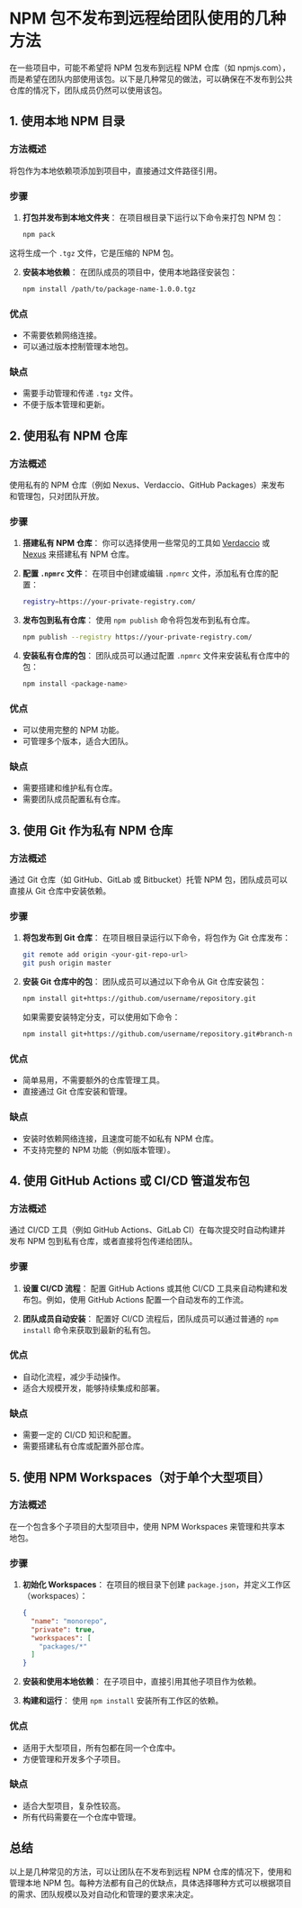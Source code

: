 #  NPM 包不发布到远程给团队使用的几种方法

在一些项目中，可能不希望将 NPM 包发布到远程 NPM 仓库（如 npmjs.com），而是希望在团队内部使用该包。以下是几种常见的做法，可以确保在不发布到公共仓库的情况下，团队成员仍然可以使用该包。

## 1. 使用本地 NPM 目录

### 方法概述
将包作为本地依赖项添加到项目中，直接通过文件路径引用。

### 步骤
1. **打包并发布到本地文件夹**：
   在项目根目录下运行以下命令来打包 NPM 包：

   ```bash
   npm pack

这将生成一个 `.tgz` 文件，它是压缩的 NPM 包。

2. **安装本地依赖**：
   在团队成员的项目中，使用本地路径安装包：

   ```bash
   npm install /path/to/package-name-1.0.0.tgz
   ```

### 优点
- 不需要依赖网络连接。
- 可以通过版本控制管理本地包。

### 缺点
- 需要手动管理和传递 `.tgz` 文件。
- 不便于版本管理和更新。

## 2. 使用私有 NPM 仓库

### 方法概述
使用私有的 NPM 仓库（例如 Nexus、Verdaccio、GitHub Packages）来发布和管理包，只对团队开放。

### 步骤
1. **搭建私有 NPM 仓库**：
   你可以选择使用一些常见的工具如 [Verdaccio](https://verdaccio.org/) 或 [Nexus](https://www.sonatype.com/products/repository-pro) 来搭建私有 NPM 仓库。

2. **配置 `.npmrc` 文件**：
   在项目中创建或编辑 `.npmrc` 文件，添加私有仓库的配置：

   ```bash
   registry=https://your-private-registry.com/
   ```

3. **发布包到私有仓库**：
   使用 `npm publish` 命令将包发布到私有仓库。

   ```bash
   npm publish --registry https://your-private-registry.com/
   ```

4. **安装私有仓库的包**：
   团队成员可以通过配置 `.npmrc` 文件来安装私有仓库中的包：

   ```bash
   npm install <package-name>
   ```

### 优点
- 可以使用完整的 NPM 功能。
- 可管理多个版本，适合大团队。

### 缺点
- 需要搭建和维护私有仓库。
- 需要团队成员配置私有仓库。

## 3. 使用 Git 作为私有 NPM 仓库

### 方法概述
通过 Git 仓库（如 GitHub、GitLab 或 Bitbucket）托管 NPM 包，团队成员可以直接从 Git 仓库中安装依赖。

### 步骤
1. **将包发布到 Git 仓库**：
   在项目根目录运行以下命令，将包作为 Git 仓库发布：

   ```bash
   git remote add origin <your-git-repo-url>
   git push origin master
   ```

2. **安装 Git 仓库中的包**：
   团队成员可以通过以下命令从 Git 仓库安装包：

   ```bash
   npm install git+https://github.com/username/repository.git
   ```

   如果需要安装特定分支，可以使用如下命令：

   ```bash
   npm install git+https://github.com/username/repository.git#branch-name
   ```

### 优点
- 简单易用，不需要额外的仓库管理工具。
- 直接通过 Git 仓库安装和管理。

### 缺点
- 安装时依赖网络连接，且速度可能不如私有 NPM 仓库。
- 不支持完整的 NPM 功能（例如版本管理）。

## 4. 使用 GitHub Actions 或 CI/CD 管道发布包

### 方法概述
通过 CI/CD 工具（例如 GitHub Actions、GitLab CI）在每次提交时自动构建并发布 NPM 包到私有仓库，或者直接将包传递给团队。

### 步骤
1. **设置 CI/CD 流程**：
   配置 GitHub Actions 或其他 CI/CD 工具来自动构建和发布包。例如，使用 GitHub Actions 配置一个自动发布的工作流。

2. **团队成员自动安装**：
   配置好 CI/CD 流程后，团队成员可以通过普通的 `npm install` 命令来获取到最新的私有包。

### 优点
- 自动化流程，减少手动操作。
- 适合大规模开发，能够持续集成和部署。

### 缺点
- 需要一定的 CI/CD 知识和配置。
- 需要搭建私有仓库或配置外部仓库。

## 5. 使用 NPM Workspaces（对于单个大型项目）

### 方法概述
在一个包含多个子项目的大型项目中，使用 NPM Workspaces 来管理和共享本地包。

### 步骤
1. **初始化 Workspaces**：
   在项目的根目录下创建 `package.json`，并定义工作区（workspaces）：

   ```json
   {
     "name": "monorepo",
     "private": true,
     "workspaces": [
       "packages/*"
     ]
   }
   ```

2. **安装和使用本地依赖**：
   在子项目中，直接引用其他子项目作为依赖。

3. **构建和运行**：
   使用 `npm install` 安装所有工作区的依赖。

### 优点
- 适用于大型项目，所有包都在同一个仓库中。
- 方便管理和开发多个子项目。

### 缺点
- 适合大型项目，复杂性较高。
- 所有代码需要在一个仓库中管理。

## 总结

以上是几种常见的方法，可以让团队在不发布到远程 NPM 仓库的情况下，使用和管理本地 NPM 包。每种方法都有自己的优缺点，具体选择哪种方式可以根据项目的需求、团队规模以及对自动化和管理的要求来决定。

